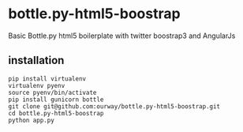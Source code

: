 # bottle.py-html5-boostrap
Basic Bottle.py html5 boilerplate with twitter boostrap3 and AngularJs

## installation
```
pip install virtualenv
virtualenv pyenv
source pyenv/bin/activate
pip install gunicorn bottle
git clone git@github.com:ourway/bottle.py-html5-boostrap.git
cd bottle.py-html5-boostrap
python app.py
```
